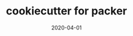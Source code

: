 ---
layout: post
title:  "cookiecutter for packer"
description: "todo"
date:   2020-04-01
banner_preview: 2020_02_29_packer_cookiecutter/preview.png
banner_image: 2020_02_29_packer_cookiecutter/banner.png
category: packer
tags: [cookiecutter, packer]
---